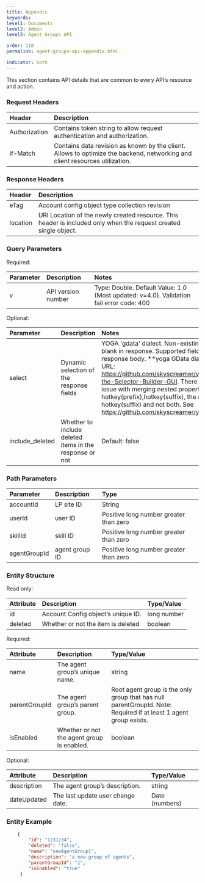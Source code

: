 ```yaml
---
title: Appendix
keywords:
level1: Documents
level2: Admin
level3: Agent Groups API

order: 110
permalink: agent-groups-api-appendix.html

indicator: both
---
```


This section contains API details that are common to every API’s resource and action.

### Request Headers

| Header | Description |
| :-------- | :------------ |
| Authorization | Contains token string to allow request authentication and authorization. |
| If-Match | Contains data revision as known by the client. Allows to optimize the backend, networking and client resources utilization. |

### Response Headers

| Header | Description |
| :-------- | :------------ |
| eTag | Account config object type collection revision |
| location | URI Location of the newly created resource. This header is included only when the request created single object. |

### Query Parameters

Required:

| Parameter | Description | Notes |
| :----------- | :------------- | :-------- |
| v | API version number | Type: Double. Default Value: 1.0 (Most updated: v=4.0). Validation fail error code: 400 |

Optional:

| Parameter | Description | Notes |
| :----------- | :------------ | :------- |
| select | Dynamic selection of the response fields | YOGA 'gdata' dialect. Non-existing  field: No error, blank in response. Supported fields: any in response body. **yoga GData dialect builder URL: https://github.com/skyscreamer/yoga/wiki/Using-the-Selector-Builder-GUI. There is a known issue with merging nested properties like hotkey(prefix),hotkey(suffix), the result is only hotkey(suffix) and not both. See https://github.com/skyscreamer/yoga/issues/242 |
| include_deleted | Whether to include deleted items in the response or not | Default: false |

### Path Parameters

| Parameter | Description | Type |
| :----------- | :------------- | :----- |
| accountId | LP site ID | String  |
| userId | user ID | Positive long number greater than zero |
| skillId | skill ID | Positive long number greater than zero |
| agentGroupId | agent group ID | Positive long number greater than zero |

### Entity Structure

Read only:

| Attribute | Description | Type/Value |
| :--------- | :------------- | :------------ |
| id | Account Config object’s unique ID.| long number |
| deleted | Whether or not the item is deleted | boolean |

Required:

| Attribute | Description | Type/Value |
| :---------- | :------------- | :------------ |
| name | The agent group’s unique name. | string |
| parentGroupId | The agent group’s parent group. | Root agent group is the only group that has null parentGroupId. Note: Required if at least 1 agent group exists. | number |
| isEnabled | Whether or not the agent group is enabled. | boolean |

Optional:

| Attribute | Description | Type/Value |
| :--------- | :-------------- | :------------ |
| description | The agent group’s description. | string |
| dateUpdated | The last update user change date.  | Date (numbers) | Optional | The format: year-month-date hrs:min:sec |

### Entity Example

```json
    {
        "id": "1231234",
        "deleted": "false",
        "name": "newAgentGroup1",
        "description": "a new group of agents",
        "parentGroupId": "1",
        "isEnabled": "true"
     }
```